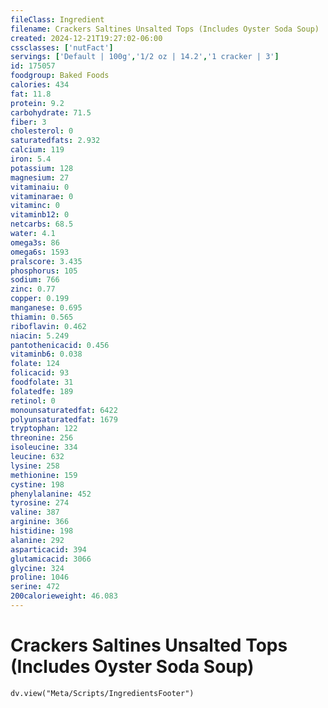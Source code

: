 ```yaml
---
fileClass: Ingredient
filename: Crackers Saltines Unsalted Tops (Includes Oyster Soda Soup)
created: 2024-12-21T19:27:02-06:00
cssclasses: ['nutFact']
servings: ['Default | 100g','1/2 oz | 14.2','1 cracker | 3']
id: 175057
foodgroup: Baked Foods
calories: 434
fat: 11.8
protein: 9.2
carbohydrate: 71.5
fiber: 3
cholesterol: 0
saturatedfats: 2.932
calcium: 119
iron: 5.4
potassium: 128
magnesium: 27
vitaminaiu: 0
vitaminarae: 0
vitaminc: 0
vitaminb12: 0
netcarbs: 68.5
water: 4.1
omega3s: 86
omega6s: 1593
pralscore: 3.435
phosphorus: 105
sodium: 766
zinc: 0.77
copper: 0.199
manganese: 0.695
thiamin: 0.565
riboflavin: 0.462
niacin: 5.249
pantothenicacid: 0.456
vitaminb6: 0.038
folate: 124
folicacid: 93
foodfolate: 31
folatedfe: 189
retinol: 0
monounsaturatedfat: 6422
polyunsaturatedfat: 1679
tryptophan: 122
threonine: 256
isoleucine: 334
leucine: 632
lysine: 258
methionine: 159
cystine: 198
phenylalanine: 452
tyrosine: 274
valine: 387
arginine: 366
histidine: 198
alanine: 292
asparticacid: 394
glutamicacid: 3066
glycine: 324
proline: 1046
serine: 472
200calorieweight: 46.083
---
```


# Crackers Saltines Unsalted Tops (Includes Oyster Soda Soup)

```dataviewjs
dv.view("Meta/Scripts/IngredientsFooter")
```